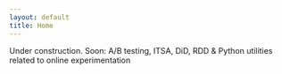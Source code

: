 ```yaml
---
layout: default
title: Home
---
```

Under construction. Soon: A/B testing, ITSA, DiD, RDD & Python utilities related to online experimentation
